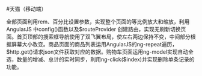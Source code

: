 #天猫（移动端）
<p>
全部页面利用rem、百分比设置参数，实现整个页面的等比例放大和缩放，利用AngularJS 中config()函数以及$routeProvider 创建路由，实现无刷新切换页面。首页顶部的搜索框导航使用了双飞翼布局，使左右两边保持不变，中间部分根据屏幕大小改变。商品页面的商品列表运用AngularJS的ng-repeat遍历，$http.get()请求json文件获取对应的数据。购物车页面运用ng-model实现自动全选，数量的增减、总计的实时同步，利用ng-click($index)并实现删除单条记录的功能。
</p>
